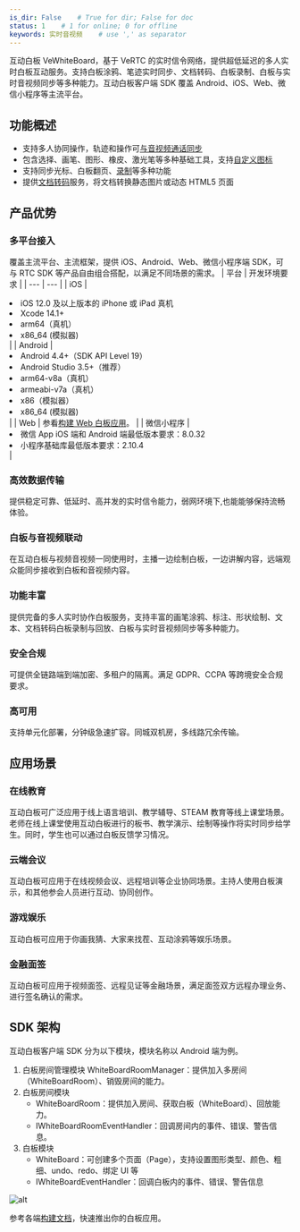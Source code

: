```yaml
---
is_dir: False    # True for dir; False for doc
status: 1    # 1 for online; 0 for offline
keywords: 实时音视频    # use ',' as separator
---
```


互动白板 VeWhiteBoard，基于 VeRTC 的实时信令网络，提供超低延迟的多人实时白板互动服务。支持白板涂鸦、笔迹实时同步、文档转码、白板录制、白板与实时音视频同步等多种能力。互动白板客户端 SDK 覆盖 Android、iOS、Web、微信小程序等主流平台。

## 功能概述

- 支持多人协同操作，轨迹和操作可[与音视频通话同步](986886)
- 包含选择、画笔、图形、橡皮、激光笔等多种基础工具，支持[自定义图标](164752)
- 支持同步光标、白板翻页、[录制](1217308)等多种功能
- 提供[文档转码](164753)服务，将文档转换静态图片或动态 HTML5 页面
	

## 产品优势

### 多平台接入
覆盖主流平台、主流框架，提供 iOS、Android、Web、微信小程序端 SDK，可与 RTC SDK 等产品自由组合搭配，以满足不同场景的需求。
| 平台 | 开发环境要求 |
| --- | --- |
| iOS | <li>iOS 12.0 及以上版本的 iPhone 或 iPad 真机</li><li>Xcode 14.1+</li><li>arm64（真机）</li><li>x86_64 (模拟器)</li>|
| Android | <li>Android 4.4+（SDK API Level 19）</li><li>Android Studio 3.5+（推荐）</li><li>arm64-v8a（真机）</li><li>armeabi-v7a（真机）</li><li>x86（模拟器）</li><li>x86_64 (模拟器)</li>|
| Web | 参看[构建 Web 白板应用](148390)。 |
| 微信小程序 | <li>微信 App iOS 端和 Android 端最低版本要求：8.0.32</li><li>小程序基础库最低版本要求：2.10.4</li>| 
### 高效数据传输
提供稳定可靠、低延时、高并发的实时信令能力，弱网环境下,也能能够保持流畅体验。
### 白板与音视频联动
在互动白板与视频音视频一同使用时，主播一边绘制白板，一边讲解内容，远端观众能同步接收到白板和音视频内容。
### 功能丰富
提供完备的多人实时协作白板服务，支持丰富的画笔涂鸦、标注、形状绘制、文本、文档转码白板录制与回放、白板与实时音视频同步等多种能力。
### 安全合规 
可提供全链路端到端加密、多租户的隔离。满足 GDPR、CCPA 等跨境安全合规要求。
### 高可用 
支持单元化部署，分钟级急速扩容。同城双机房，多线路冗余传输。

## 应用场景

### 在线教育

互动白板可广泛应用于线上语言培训、教学辅导、STEAM 教育等线上课堂场景。老师在线上课堂使用互动白板进行的板书、教学演示、绘制等操作将实时同步给学生。同时，学生也可以通过白板反馈学习情况。
### 云端会议

互动白板可应用于在线视频会议、远程培训等企业协同场景。主持人使用白板演示，和其他参会人员进行互动、协同创作。
### 游戏娱乐

互动白板可应用于你画我猜、大家来找茬、互动涂鸦等娱乐场景。
### 金融面签

互动白板可应用于视频面签、远程见证等金融场景，满足面签双方远程办理业务、进行签名确认的需求。

## SDK 架构

互动白板客户端 SDK 分为以下模块，模块名称以 Android 端为例。
1. 白板房间管理模块
WhiteBoardRoomManager：提供加入多房间（WhiteBoardRoom）、销毁房间的能力。
2. 白板房间模块
    - WhiteBoardRoom：提供加入房间、获取白板（WhiteBoard）、回放能力。
    - IWhiteBoardRoomEventHandler：回调房间内的事件、错误、警告信息。
3. 白板模块
    - WhiteBoard：可创建多个页面（Page），支持设置图形类型、颜色、粗细、undo、redo、绑定 UI 等
    - IWhiteBoardEventHandler：回调白板内的事件、错误、警告信息

![alt](https://sf16-sg.tiktokcdn.com/obj/eden-sg/jvKJ[Y/ljhwZthlaukjlkulzlp/Img/advanced_feature/whiteboard/whiteboardarchitecture.png)

参考各端[构建文档](148387)，快速推出你的白板应用。

